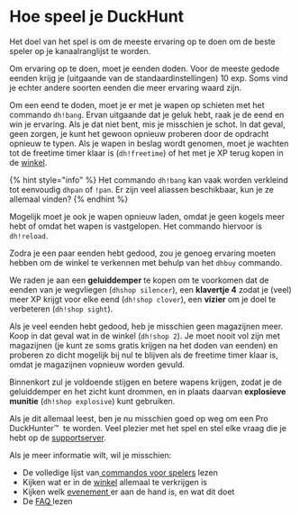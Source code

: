 # Hoe speel je DuckHunt

Het doel van het spel is om de meeste ervaring op te doen om de beste speler op je kanaalranglijst te worden. 

Om ervaring op te doen, moet je eenden doden. Voor de meeste gedode eenden krijg je \(uitgaande van de standaardinstellingen\) 10 exp. Soms vind je echter andere soorten eenden die meer ervaring waard zijn. 

Om een ​​eend te doden, moet je er met je wapen op schieten met het commando `dh!bang`. Ervan uitgaande dat je geluk hebt, raak je de eend en win je ervaring. Als je dat niet bent, mis je misschien je schot. In dat geval, geen zorgen, je kunt het gewoon opnieuw proberen door de opdracht opnieuw te typen. Als je wapen in beslag wordt genomen, moet je wachten tot de freetime timer klaar is \(`dh!freetime`\) of het met je XP terug kopen in de [winkel](store-items.md). 

{% hint style="info" %}
Het commando `dh!bang` kan vaak worden verkleind tot eenvoudig `dhpan` of `!pan`. Er zijn veel aliassen beschikbaar, kun je ze allemaal vinden? 
{% endhint %}

Mogelijk moet je ook je wapen opnieuw laden, omdat je geen kogels meer hebt of omdat het wapen is vastgelopen. Het commando hiervoor is `dh!reload`. 

Zodra je een paar eenden hebt gedood, zou je genoeg ervaring moeten hebben om de winkel te verkennen met behulp van het `dhbuy` commando. 

We raden je aan een **geluiddemper** te kopen om te voorkomen dat de eenden van je wegvliegen \(`dhshop silencer`\), een **klavertje 4** zodat je \(veel\) meer XP krijgt voor elke eend \(`dh!shop clover`\), een **vizier** om je doel te verbeteren \(`dh!shop sight`\). 

Als je veel eenden hebt gedood, heb je misschien geen magazijnen meer. Koop in dat geval wat in de winkel \(`dh!shop 2`\). Je moet nooit vol zijn met magazijnen \(je kunt ze soms gratis krijgen na het doden van eenden\) en proberen zo dicht mogelijk bij nul te blijven als de freetime timer klaar is, omdat je magazijnen vopnieuw worden gevuld. 

Binnenkort zul je voldoende stijgen en betere wapens krijgen, zodat je de geluiddemper en het zicht kunt drommen, en in plaats daarvan **explosieve munitie** \(`dh!shop explosive`\) kunt gebruiken. 

Als je dit allemaal leest, ben je nu misschien goed op weg om een ​​Pro DuckHunter™ ️ te worden. Veel plezier met het spel en stel elke vraag die je hebt op de [supportserver](https://discordapp.com/invite/2BksEkV). 

Als je meer informatie wilt, wil je misschien: 

* De volledige lijst van[ commandos voor spelers](player-commands.md) lezen
* Kijken wat er in de [winkel](store-items.md) allemaal te verkrijgen is
* Kijken welk [evenement ](events.md)er aan de hand is, en wat dit doet
* De [FAQ ](faq.md)lezen

